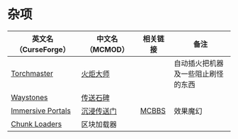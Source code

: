 # 杂项

| 英文名（CurseForge）                                                                          | 中文名（MCMOD）                                    | 相关链接                                              | 备注                               |
| --------------------------------------------------------------------------------------------- | -------------------------------------------------- | ----------------------------------------------------- | ---------------------------------- |
| [Torchmaster](https://www.curseforge.com/minecraft/mc-mods/torchmaster)                       | [火炬大师](https://www.mcmod.cn/class/779.html)    |                                                       | 自动插火把机器及一些阻止刷怪的东西 |
| [Waystones](https://www.curseforge.com/minecraft/mc-mods/waystones)                           | [传送石碑](https://www.mcmod.cn/class/1339.html)   |                                                       |                                    |
| [Immersive Portals](https://www.curseforge.com/minecraft/mc-mods/immersive-portals-for-forge) | [沉浸传送门](https://www.mcmod.cn/class/2410.html) | [MCBBS](https://www.mcbbs.net/thread-903617-1-1.html) | 效果魔幻                           |
| [Chunk Loaders](https://www.curseforge.com/minecraft/mc-mods/chunk-loaders)                   | 区块加载器                                         |                                                       |                                    |
